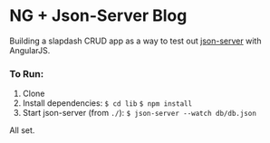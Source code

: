 # NG + Json-Server Blog

Building a slapdash CRUD app as a way to test out 
[json-server](https://github.com/typicode/json-server) with AngularJS.

### To Run:

1. Clone
1. Install dependencies: `$ cd lib` `$ npm install`
1. Start json-server (from `./`): `$ json-server --watch db/db.json`

All set.
